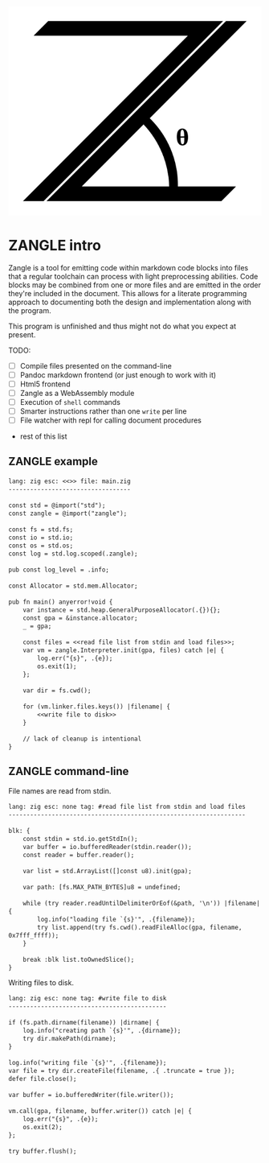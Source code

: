 ![Zangle logo](assets/svg/zangle.svg?raw=true)


ZANGLE                                                                     intro
================================================================================

Zangle is a tool for emitting code within markdown code blocks into files that a
regular toolchain can process with light preprocessing abilities. Code blocks
may be combined from one or more files and are emitted in the order they're
included in the document. This allows for a literate programming approach to
documenting both the design and implementation along with the program.

This program is unfinished and thus might not do what you expect at present.

TODO:

- [ ] Compile files presented on the command-line
- [ ] Pandoc markdown frontend (or just enough to work with it)
- [ ] Html5 frontend
- [ ] Zangle as a WebAssembly module
- [ ] Execution of `shell` commands
- [ ] Smarter instructions rather than one `write` per line
- [ ] File watcher with repl for calling document procedures
- rest of this list

ZANGLE                                                                   example
--------------------------------------------------------------------------------


    lang: zig esc: <<>> file: main.zig
    ----------------------------------

    const std = @import("std");
    const zangle = @import("zangle");

    const fs = std.fs;
    const io = std.io;
    const os = std.os;
    const log = std.log.scoped(.zangle);

    pub const log_level = .info;

    const Allocator = std.mem.Allocator;

    pub fn main() anyerror!void {
        var instance = std.heap.GeneralPurposeAllocator(.{}){};
        const gpa = &instance.allocator;
        _ = gpa;

        const files = <<read file list from stdin and load files>>;
        var vm = zangle.Interpreter.init(gpa, files) catch |e| {
            log.err("{s}", .{e});
            os.exit(1);
        };

        var dir = fs.cwd();

        for (vm.linker.files.keys()) |filename| {
            <<write file to disk>>
        }

        // lack of cleanup is intentional
    }


ZANGLE                                                              command-line
--------------------------------------------------------------------------------

File names are read from stdin.

    lang: zig esc: none tag: #read file list from stdin and load files
    ------------------------------------------------------------------

    blk: {
        const stdin = std.io.getStdIn();
        var buffer = io.bufferedReader(stdin.reader());
        const reader = buffer.reader();

        var list = std.ArrayList([]const u8).init(gpa);

        var path: [fs.MAX_PATH_BYTES]u8 = undefined;

        while (try reader.readUntilDelimiterOrEof(&path, '\n')) |filename| {
            log.info("loading file `{s}'", .{filename});
            try list.append(try fs.cwd().readFileAlloc(gpa, filename, 0x7fff_ffff));
        }

        break :blk list.toOwnedSlice();
    }

Writing files to disk.

    lang: zig esc: none tag: #write file to disk
    --------------------------------------------

    if (fs.path.dirname(filename)) |dirname| {
        log.info("creating path `{s}'", .{dirname});
        try dir.makePath(dirname);
    }

    log.info("writing file `{s}'", .{filename});
    var file = try dir.createFile(filename, .{ .truncate = true });
    defer file.close();

    var buffer = io.bufferedWriter(file.writer());

    vm.call(gpa, filename, buffer.writer()) catch |e| {
        log.err("{s}", .{e});
        os.exit(2);
    };

    try buffer.flush();


